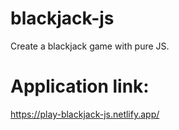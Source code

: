 # blackjack-js
Create a blackjack game with pure JS. 

# Application link:
https://play-blackjack-js.netlify.app/
